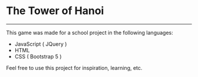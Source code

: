 # The Tower of Hanoi
---
This game was made for a school project in the following languages:
 - JavaScript ( JQuery )
 - HTML
 - CSS ( Bootstrap 5 )

Feel free to use this project for inspiration, learning, etc.
